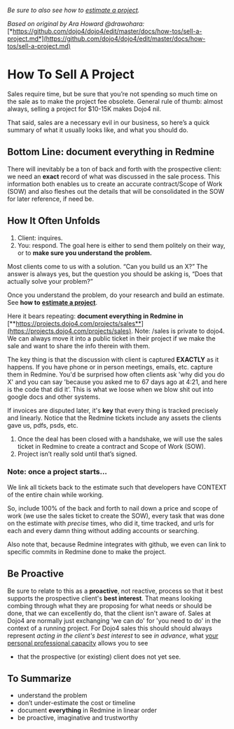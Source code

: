 *Be sure to also see how to* [*estimate a
project*](https://dojo4.bit.ai/docs/LdCacSj8yYadmIiN)*.*

*Based on original by Ara Howard @drawohara:*
[*https://github.com/dojo4/dojo4/edit/master/docs/how-tos/sell-a-project.md*](https://github.com/dojo4/dojo4/edit/master/docs/how-tos/sell-a-project.md)

# **How To Sell A Project**

Sales require time, but be sure that you’re not spending so much time on
the sale as to make the project fee obsolete. General rule of thumb:
almost always, selling a project for $10-15K makes Dojo4 nil.

That said, sales are a necessary evil in our business, so here’s a quick
summary of what it usually looks like, and what you should do.

## Bottom Line: document **everything** in Redmine

There will inevitably be a ton of back and forth with the prospective
client: we need an **exact** record of what was discussed in the sale
process. This information both enables us to create an accurate
contract/Scope of Work (SOW) and also fleshes out the details that will
be consolidated in the SOW for later reference, if need be.

  

## How It Often Unfolds

1.  Client: inquires.
2.  You: respond. The goal here is either to send them politely on their
    way, or to **make sure you understand the problem.**

Most clients come to us with a solution. “Can you build us an X?” The
answer is always yes, but the question you should be asking is, “Does
that actually solve your problem?”

Once you understand the problem, do your research and build an estimate.
See **how to** [**estimate a
project**](https://dojo4.bit.ai/docs/LdCacSj8yYadmIiN).

Here it bears repeating: **document everything in Redmine in**
[**https://projects.dojo4.com/projects/sales**](https://projects.dojo4.com/projects/sales).
Note: /sales is private to dojo4. We can always move it into a public
ticket in their project if we make the sale and want to share the info
therein with them.

The key thing is that the discussion with client is captured **EXACTLY**
as it happens. If you have phone or in person meetings, emails, etc.
capture them in Redmine. You'd be surprised how often clients ask 'why
did you do X' and you can say 'because you asked me to 67 days ago at
4:21, and here is the code that did it’. This is what we loose when we
blow shit out into google docs and other systems.

If invoices are disputed later, it's **key** that every thing is tracked
precisely and linearly. Notice that the Redmine tickets include any
assets the clients gave us, pdfs, psds, etc.

1.  Once the deal has been closed with a handshake, we will use the
    sales ticket in Redmine to create a contract and Scope of Work
    (SOW).
2.  Project isn’t really sold until that’s signed.

### Note: once a project starts…

We link all tickets back to the estimate such that developers have
CONTEXT of the entire chain while working.

So, include 100% of the back and forth to nail down a price and scope of
work (we use the sales ticket to create the SOW), every task that was
done on the estimate with *precise* times, who did it, time tracked, and
urls for each and every damn thing without adding accounts or searching.

Also note that, because Redmine integrates with github, we even can link
to specific commits in Redmine done to make the project.

  

## Be Proactive

Be sure to relate to this as a **proactive**, not reactive, process so
that it best supports the prospective client's **best interest**. That
means looking combing through what they are proposing for what needs or
should be done, that we can excellently do, that the client isn't aware
of. Sales at Dojo4 are normally just exchanging 'we can do' for 'you
need to do' in the context of a running project. For Dojo4 sales this
should should always represent *acting in the client's best interest* to
see *in advance*, what [your personal professional
capacity](https://dojo4.bit.ai/docs/9Kubq1l8gSQuMzjn) allows you to see
- that the prospective (or existing) client does not yet see.

  

## To Summarize

  - understand the problem
  - don’t under-estimate the cost or timeline
  - document **everything** in Redmine in linear order
  - be proactive, imaginative and trustworthy

